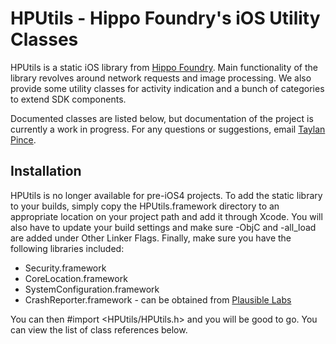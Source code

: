 HPUtils - Hippo Foundry's iOS Utility Classes
=============================================

HPUtils is a static iOS library from [Hippo Foundry](http://hippofoundry.com). 
Main functionality of the library revolves around network requests and image 
processing. We also provide some utility classes for activity indication and a 
bunch of categories to extend SDK components.

Documented classes are listed below, but documentation of the project is 
currently a work in progress. For any questions or suggestions, email 
[Taylan Pince](mailto:taylan@hippofoundry.com).


Installation
------------

HPUtils is no longer available for pre-iOS4 projects. To add the static library 
to your builds, simply copy the HPUtils.framework directory to an appropriate 
location on your project path and add it through Xcode. You will also have to 
update your build settings and make sure -ObjC and -all_load are added under 
Other Linker Flags. Finally, make sure you have the following libraries included: 

* Security.framework
* CoreLocation.framework
* SystemConfiguration.framework
* CrashReporter.framework - can be obtained from [Plausible Labs](http://code.google.com/p/plcrashreporter/)

You can then #import <HPUtils/HPUtils.h> and you will be good to go. You can 
view the list of class references below.
